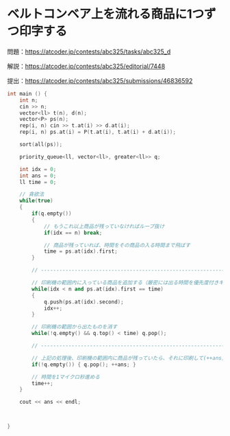 # ベルトコンベア上を流れる商品に1つずつ印字する

問題：https://atcoder.jp/contests/abc325/tasks/abc325_d

解説：https://atcoder.jp/contests/abc325/editorial/7448

提出：https://atcoder.jp/contests/abc325/submissions/46836592

```c++
int main () {
    int n;
    cin >> n;
    vector<ll> t(n), d(n);
    vector<P> ps(n);
    rep(i, n) cin >> t.at(i) >> d.at(i);
    rep(i, n) ps.at(i) = P(t.at(i), t.at(i) + d.at(i));

    sort(all(ps));

    priority_queue<ll, vector<ll>, greater<ll>> q;

    int idx = 0;
    int ans = 0;
    ll time = 0;

    // 貪欲法
    while(true)
    {
        if(q.empty())
        {
            // もうこれ以上商品が残っていなければループ抜け
            if(idx == n) break;

            // 商品が残っていれば、時間をその商品の入る時間まで飛ばす
            time = ps.at(idx).first;
        }

        // -----------------------------------------------------------------

        // 印刷機の範囲内に入っている商品を追加する（厳密には出る時間を優先度付きキューに入れる）
        while(idx < n and ps.at(idx).first == time)
        {
            q.push(ps.at(idx).second);
            idx++;
        }

        // 印刷機の範囲から出たものを消す
        while(!q.empty() && q.top() < time) q.pop();

        // -----------------------------------------------------------------

        // 上記の処理後、印刷機の範囲内に商品が残っていたら、それに印刷して(++ans)消す(q.pop())
        if(!q.empty()) { q.pop(); ++ans; }

        // 時間を1マイクロ秒進める
        time++;
    }

    cout << ans << endl;



}
```

